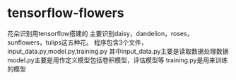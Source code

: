 # tensorflow-flowers
花朵识别用tensorflow搭建的
主要识别daisy，dandelion，roses，sunflowers，tulips这五种花。
程序包含3个文件，input_data.py,model.py,training.py
其中input_data.py主要是读取数据处理数据
model.py主要是用作定义模型包括卷积模型，评估模型等
training.py是用来训练的模型
